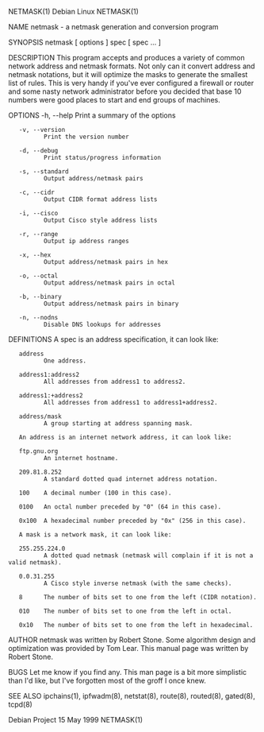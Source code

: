 NETMASK(1)                                                         Debian Linux                                                         NETMASK(1)

NAME
       netmask - a netmask generation and conversion program

SYNOPSIS
       netmask [ options ] spec [ spec ... ]

DESCRIPTION
       This  program  accepts  and  produces a variety of common network address and netmask formats.  Not only can it convert address and netmask
       notations, but it will optimize the masks to generate the smallest list of rules.  This is very handy if you've ever configured a  firewall
       or  router  and  some  nasty  network  administrator  before  you  decided that base 10 numbers were good places to start and end groups of
       machines.

OPTIONS
       -h, --help
              Print a summary of the options

       -v, --version
              Print the version number

       -d, --debug
              Print status/progress information

       -s, --standard
              Output address/netmask pairs

       -c, --cidr
              Output CIDR format address lists

       -i, --cisco
              Output Cisco style address lists

       -r, --range
              Output ip address ranges

       -x, --hex
              Output address/netmask pairs in hex

       -o, --octal
              Output address/netmask pairs in octal

       -b, --binary
              Output address/netmask pairs in binary

       -n, --nodns
              Disable DNS lookups for addresses

DEFINITIONS
       A spec is an address specification, it can look like:

       address
              One address.

       address1:address2
              All addresses from address1 to address2.

       address1:+address2
              All addresses from address1 to address1+address2.

       address/mask
              A group starting at address spanning mask.

       An address is an internet network address, it can look like:

       ftp.gnu.org
              An internet hostname.

       209.81.8.252
              A standard dotted quad internet address notation.

       100    A decimal number (100 in this case).

       0100   An octal number preceded by "0" (64 in this case).

       0x100  A hexadecimal number preceded by "0x" (256 in this case).

       A mask is a network mask, it can look like:

       255.255.224.0
              A dotted quad netmask (netmask will complain if it is not a valid netmask).

       0.0.31.255
              A Cisco style inverse netmask (with the same checks).

       8      The number of bits set to one from the left (CIDR notation).

       010    The number of bits set to one from the left in octal.

       0x10   The number of bits set to one from the left in hexadecimal.

AUTHOR
       netmask was written by Robert Stone.  Some algorithm design and optimization was provided by Tom Lear.  This manual  page  was  written  by
       Robert Stone.

BUGS
       Let me know if you find any.  This man page is a bit more simplistic than I'd like, but I've forgotten most of the groff I once knew.

SEE ALSO
       ipchains(1), ipfwadm(8), netstat(8), route(8), routed(8), gated(8), tcpd(8)

Debian Project                                                      15 May 1999                                                         NETMASK(1)

